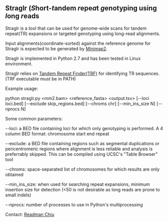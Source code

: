 ## Straglr (*S*hort-*t*andem *r*epe*a*t *g*enotyping using *l*ong *r*eads

Straglr is a tool that can be used for genome-wide scans for tandem repeat(TR) expansions or targeted genotyping using long-read alignments.

Input alignments(coordinate-sorted) against the reference genome for Straglr is expected to be generated by [Minimap2](https://github.com/lh3/minimap2).

Straglr is implemented in Python 2.7 and has been tested in Linux environment.

Straglr relies on [Tandem Repeat Finder(TRF)](https://tandem.bu.edu/trf/trf.html) for identifying TR sequences. (TRF executable must be in PATH)

Example usage:

python straglr.py <mm2.bam> <reference_fasta> <output.tsv> [--loci loci.bed] [--exclude skip_regions.bed] [--chroms chr] [--min_ins_size N] [--nprocs N]

Some common parameters:

--loci: a BED file containing loci for which only genotyping is performed. A 4 column BED format: chromosome start end repeat

--exclude: a BED file containing regions such as segmental duplications or pericentromeric regions where alignment is less reliable and analysis is preferrably skipped. This can be compiled using UCSC's "Table Browser" tool 

--chroms: space-separated list of chromosomes for which results are only obtained

--min\_ins_size: when used for searching repeat expansions, minimum insertion size for detection (<50 is not desirable as long reads are prone to small indels)

--nprocs: number of processes to use in Python's multiprocessing

Contact: [Readman Chiu](mailto:rchiu@bcgsc.ca)
